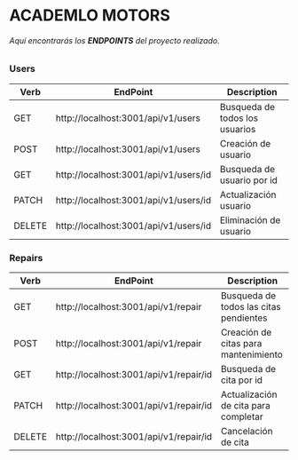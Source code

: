 # ACADEMLO MOTORS

###### Aquí encontrarás los **ENDPOINTS** del proyecto realizado.

### Users

|  Verb  |               EndPoint               | Description |
|--------|--------------------------------------|-------------|
|  GET   | http://localhost:3001/api/v1/users    | Busqueda de todos los usuarios|
|  POST  | http://localhost:3001/api/v1/users    | Creación de usuario|
|  GET   | http://localhost:3001/api/v1/users/id | Busqueda de usuario por id|
| PATCH  | http://localhost:3001/api/v1/users/id | Actualización usuario |
| DELETE | http://localhost:3001/api/v1/users/id | Eliminación de usuario|


### Repairs

|  Verb  |               EndPoint               | Description |
|--------|--------------------------------------|-------------|
|  GET   | http://localhost:3001/api/v1/repair    | Busqueda de todos las citas pendientes|
|  POST  | http://localhost:3001/api/v1/repair    | Creación de citas para mantenimiento|
|  GET   | http://localhost:3001/api/v1/repair/id | Busqueda de cita por id|
| PATCH  | http://localhost:3001/api/v1/repair/id | Actualización de cita para completar |
| DELETE | http://localhost:3001/api/v1/repair/id | Cancelación de cita|